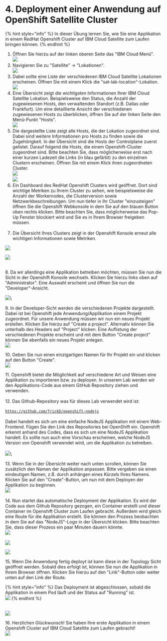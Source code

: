 # 4. Deployment einer Anwendung auf OpenShift Satellite Cluster

{% hint style="info" %}
In dieser Übung lernen Sie, wie Sie eine Applikation in einem RedHat Openshift Cluster auf IBM Cloud Satellite zum Laufen bringen können.&#x20;
{% endhint %}



1. Öffnen Sie hierzu auf der linken oberen Seite das "IBM Cloud Menü". \
   ![](<.gitbook/assets/image (41) (1).png>)
2. Navigieren Sie zu "Satellite" -> "Lokationen".\
   &#x20;![](<.gitbook/assets/image (45) (1) (1).png>)
3. Dabei sollte eine Liste der verschiedenen IBM Cloud Satellite Lokationen erscheinen. Öffnen Sie mit einem Klick die "sat-lab-location"-Lokation.\
   ![](<.gitbook/assets/image (42).png>)
4. Eine Übersicht zeigt die wichtigsten Informationen Ihrer IBM Cloud Satellite Lokation. Beispielsweise den Status, die Anzahl der zugewiesenen Hosts, den verwaltenden Standort (z.B. Dallas oder Frankfurt). Um eine detaillierte Ansicht der verschiedenen zugewiesenen Hosts zu überblicken, öffnen Sie auf der linken Seite den Menü-Punkt "Hosts".\
   ![](<.gitbook/assets/image (43) (1).png>)&#x20;
5. Die dargestellte Liste zeigt alle Hosts, die der Lokation zugeordnet sind. Dabei sind weitere Informationen pro Hosts zu finden sowie die Zugehörigkeit. In der Übersicht sind die Hosts der Controlplane zuerst gelistet. Darauf folgend die Hosts, die einem Openshift-Cluster zugeordnet sind. Bitte beachten Sie, dass möglicherweise erst nach einer kurzen Ladezeit die Links (in blau gefärbt) zu den einzelnen Clustern erscheinen. Öffnen Sie mit einem Klick ihren zugeordneten Cluster. \
   ![](<.gitbook/assets/image (40) (1) (1).png>)\
   ![](<.gitbook/assets/image (47) (1).png>)
6. Ein Dashboard des RedHat Openshift Clusters wird geöffnet. Dort sind wichtige Metriken zu Ihrem Cluster zu sehen, wie beispielsweise die Anzahl der Workernodes, die Clusterversion sowie Netzwerkbeschreibungen. Um nun tiefer in Ihr Cluster "einzusteigen" öffnen Sie die Openshift Webkonsole in dem Sie auf den blauen Button oben rechts klicken. Bitte beachten Sie, dass möglicherweise das Pop-Up Fenster blockiert wird und Sie es in Ihrem Browser freigeben müssen.\
   \
   &#x20;
7. Die Übersicht Ihres Clusters zeigt in der Openshift Konsole erneut alle wichtigen Informationen sowie Metriken.&#x20;

![](<.gitbook/assets/image (35).png>)

![](<.gitbook/assets/image (44) (1).png>)

\
8\.  Da wir allerdings eine Applikation betreiben möchten, müssen Sie nun die Sicht in der Openshift Konsole wechseln. Klicken Sie hierzu links oben auf "Administrator". Eine Auswahl erscheint und öffnen Sie nun die "Developer"-Ansicht.&#x20;

![](<.gitbook/assets/image (41).png>)\


9\. In der Developer-Sicht werden die verschiedenen Projekte dargestellt. Dabei ist bei Openshift jede Anwendung/Applikation einem Projekt zugeordnet. Für unsere Anwendung müssen wir nun ein neues Projekt erstellen. Klicken Sie hierzu auf "Create a project".  Alternativ können Sie unterhalb des Headers auf "Project" klicken. Eine Auflistung der verschiedenen Projekte erscheint und mit dem Button "Create project" können Sie ebenfalls ein neues Projekt anlegen. \
![](<.gitbook/assets/image (36).png>)

10\. Geben Sie nun einen einzigartigen Namen für Ihr Projekt ein und klicken auf den Button "Create". \
![](<.gitbook/assets/image (46).png>)

11\. Openshift bietet die Möglichkeit auf verschiedene Art und Weisen eine Applikation zu importieren bzw. zu deployen. In unserem Lab werden wir den Applikations-Code aus einem GitHub Repository ziehen und verwenden.\
\
12\. Das Github-Repository was für dieses Lab verwendet wird ist: \
\
[`https://github.com/frickD/openshift-nodejs`](https://github.com/frickD/openshift-nodejs)\
\
Dabei handelt es sich um eine einfache NodeJS Applikation mit einem Web-Frontend. Fügen Sie den Link des Repositories bei OpenShift ein. Openshift erkennt anhand des Codes, dass es sich um eine NodeJS Applikation handelt. Es sollte nun auch eine Vorschau erscheinen, welche NodeJS Version von Openshift verwendet wird, um die Applikation zu betreiben.\
\
![](<.gitbook/assets/image (40).png>)\


13\. Wenn Sie in der Übersicht weiter nach unten scrollen, können Sie zusätzlich den Namen der Applikation anpassen. Bitte vergeben sie einen eindeutigen Namen, z.B. durch anhängen eines Kürzels Ihres Namens.  Klicken Sie auf den "Create"-Button, um nun mit dem Deployen der Applikation zu beginnen.\
![](<.gitbook/assets/image (37).png>)\
\
14\. Nun startet das automatische Deployment der Applikation. Es wird der Code aus dem Github Repository gezogen, ein Container erstellt und dieser Container im Openshift Cluster zum Laufen gebracht. Außerdem wird gleich eine Route für die Applikation erstellt. Sie können den Prozess beobachten in dem Sie auf das "NodeJS"-Logo in der Übersicht klicken. Bitte beachten Sie, dass dieser Prozess ein paar Minuten dauern könnte.\
![](<.gitbook/assets/image (47).png>)\
\
![](<.gitbook/assets/image (45).png>)

![](<.gitbook/assets/image (48).png>)

15\. Wenn Die Anwendung fertig deployt ist kann diese in der Topology Sicht geöffnet werden. Sobald dies erfolgt ist, können Sie nun die Applikation in Ihrem Browser öffnen. Klicken Sie hierzu auf den "Link"-Button oder weiter unten auf den Link der Route.&#x20;

{% hint style="info" %}
Das Deployment ist abgeschlossen, sobald die Applikation in einem Pod läuft und der Status auf "Running" ist.\
![](<.gitbook/assets/image (39).png>)
{% endhint %}

\
![](<.gitbook/assets/image (38).png>)

16\. Herzlichen Glückwunsch! Sie haben Ihre erste Applikation in einem Openshift Cluster auf IBM Cloud Satellite zum Laufen gebracht! \
![](<.gitbook/assets/image (44).png>)


